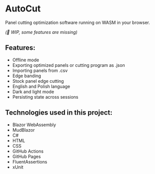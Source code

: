 # AutoCut 
Panel cutting optimization software running on WASM in your browser.

*(🧰 WIP, some features are missing)*

## Features:
- Offline mode
- Exporting optimized panels or cutting program as .json
- Importing panels from .csv
- Edge banding
- Stock panel edge cutting
- English and Polish language
- Dark and light mode
- Persisting state across sessions

## Technologies used in this project:
- Blazor WebAssembly
- MudBlazor
- C#
- HTML
- CSS
- GitHub Actions
- GitHub Pages
- FluentAssertions
- xUnit
